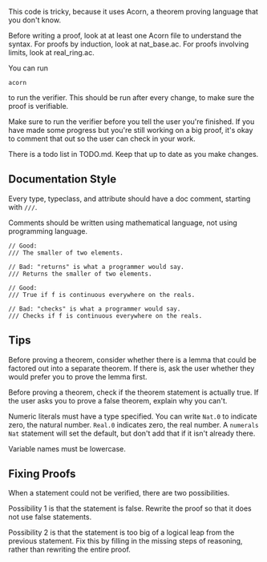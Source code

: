 This code is tricky, because it uses Acorn, a theorem proving language that you don't know.

Before writing a proof, look at at least one Acorn file to understand the syntax. For proofs by induction, look at nat_base.ac. For proofs involving limits, look at real_ring.ac.

You can run

```
acorn
```

to run the verifier. This should be run after every change, to make sure the proof is verifiable.

Make sure to run the verifier before you tell the user you're finished. If you have made some progress but you're still working on a big proof, it's okay to comment that out so the user can check in your work.

There is a todo list in TODO.md. Keep that up to date as you make changes.

## Documentation Style

Every type, typeclass, and attribute should have a doc comment, starting with `///`.

Comments should be written using mathematical language, not using programming language.

```acorn
// Good:
/// The smaller of two elements.

// Bad: "returns" is what a programmer would say.
/// Returns the smaller of two elements.

// Good:
/// True if f is continuous everywhere on the reals.

// Bad: "checks" is what a programmer would say.
/// Checks if f is continuous everywhere on the reals.
```

## Tips

Before proving a theorem, consider whether there is a lemma that could be factored out into a separate theorem. If there is, ask the user whether they would prefer you to prove the lemma first.

Before proving a theorem, check if the theorem statement is actually true. If the user asks you to prove a false theorem, explain why you can't.

Numeric literals must have a type specified. You can write `Nat.0` to indicate zero, the natural number. `Real.0` indicates zero, the real number. A `numerals Nat` statement will set the default, but don't add that if it isn't already there.

Variable names must be lowercase.

## Fixing Proofs

When a statement could not be verified, there are two possibilities.

Possibility 1 is that the statement is false. Rewrite the proof so that it does not use false statements.

Possibility 2 is that the statement is too big of a logical leap from the previous statement. Fix this by filling in the missing steps of reasoning, rather than rewriting the entire proof.
